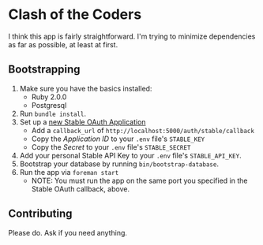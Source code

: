 # Clash of the Coders

I think this app is fairly straightforward.  I'm trying to minimize
dependencies as far as possible, at least at first.

## Bootstrapping

1. Make sure you have the basics installed:
   * Ruby 2.0.0
   * Postgresql
1. Run `bundle install`.
1. Set up a [new Stable OAuth Application](https://stable.bignerdranch.com/oauth/applications)
   * Add a `callback_url` of `http://localhost:5000/auth/stable/callback`
   * Copy the _Application ID_ to your `.env` file's `STABLE_KEY`
   * Copy the _Secret_ to your `.env` file's `STABLE_SECRET`
1. Add your personal Stable API Key to your `.env` file's `STABLE_API_KEY`.
1. Bootstrap your database by running `bin/bootstrap-database`.
1. Run the app via `foreman start`
   * NOTE: You must run the app on the same port you specified in the Stable
     OAuth callback, above.

## Contributing

Please do. Ask if you need anything.

